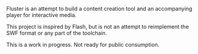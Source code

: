 Fluster is an attempt to build a content creation tool and an accompanying player for interactive media.

This project is inspired by Flash, but is not an attempt to reimplement the SWF format or any part of the toolchain.

This is a work in progress. Not ready for public consumption.